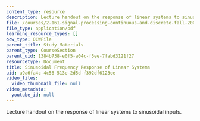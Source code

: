 ```yaml
---
content_type: resource
description: Lecture handout on the response of linear systems to sinusoidal inputs.
file: /courses/2-161-signal-processing-continuous-and-discrete-fall-2008/a9a6fa4c4c56513e2d5df392df6123ee_bode.pdf
file_type: application/pdf
learning_resource_types: []
ocw_type: OCWFile
parent_title: Study Materials
parent_type: CourseSection
parent_uid: 1384b738-e0f5-a04c-f5ee-7fabd3121f27
resourcetype: Document
title: Sinusoidal Frequency Response of Linear Systems
uid: a9a6fa4c-4c56-513e-2d5d-f392df6123ee
video_files:
  video_thumbnail_file: null
video_metadata:
  youtube_id: null
---
```

Lecture handout on the response of linear systems to sinusoidal inputs.

